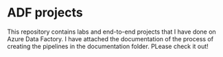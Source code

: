 # ADF projects
This repository contains labs and end-to-end projects that I have done on Azure Data Factory. 
I have attached the documentation of the process of creating the pipelines in the documentation folder. 
PLease check it out!
